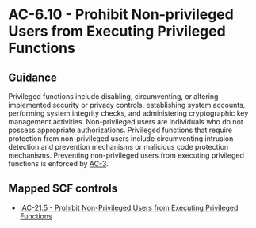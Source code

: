 # AC-6.10 - Prohibit Non-privileged Users from Executing Privileged Functions
## Guidance
Privileged functions include disabling, circumventing, or altering implemented security or privacy controls, establishing system accounts, performing system integrity checks, and administering cryptographic key management activities. Non-privileged users are individuals who do not possess appropriate authorizations. Privileged functions that require protection from non-privileged users include circumventing intrusion detection and prevention mechanisms or malicious code protection mechanisms. Preventing non-privileged users from executing privileged functions is enforced by [AC-3](#ac-3).
## Mapped SCF controls
- [IAC-21.5 - Prohibit Non-Privileged Users from Executing Privileged Functions](../scf/iac-215-prohibitnon-privilegedusersfromexecutingprivilegedfunctions.md)